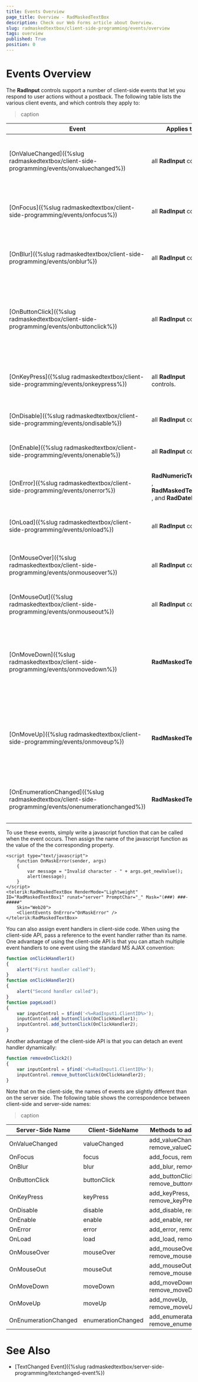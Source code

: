 ```yaml
---
title: Events Overview
page_title: Overview - RadMaskedTextBox
description: Check our Web Forms article about Overview.
slug: radmaskedtextbox/client-side-programming/events/overview
tags: overview
published: True
position: 0
---
```


# Events Overview



The **RadInput** controls support a number of client-side events that let you respond to user actions without a postback. The following table lists the various client events, and which controls they apply to:


>caption  

|  **Event**  |  **Applies to**  |  **Description**  |
| ------ | ------ | ------ |
|[OnValueChanged]({%slug radmaskedtextbox/client-side-programming/events/onvaluechanged%})|all **RadInput** controls|Occurs after a new value has been assigned when the control loses focus.|
|[OnFocus]({%slug radmaskedtextbox/client-side-programming/events/onfocus%})|all **RadInput** controls|Occurs when the control gets focus, if it is not ReadOnly.|
|[OnBlur]({%slug radmaskedtextbox/client-side-programming/events/onblur%})|all **RadInput** controls|Occurs when the control loses focus, if it is not ReadOnly.|
|[OnButtonClick]({%slug radmaskedtextbox/client-side-programming/events/onbuttonclick%})|all **RadInput** controls|Occurs when the user clicks on the button that is associated with the input control.|
|[OnKeyPress]({%slug radmaskedtextbox/client-side-programming/events/onkeypress%})|all **RadInput** controls.|Occurs when the user presses a key to enter a value.|
|[OnDisable]({%slug radmaskedtextbox/client-side-programming/events/ondisable%})|all **RadInput** controls|Occurs when the control is disabled.|
|[OnEnable]({%slug radmaskedtextbox/client-side-programming/events/onenable%})|all **RadInput** controls|Occurs when the control is enabled.|
|[OnError]({%slug radmaskedtextbox/client-side-programming/events/onerror%})| **RadNumericTextBox** , **RadMaskedTextBox** , and **RadDateInput** |Occurs when the user enters an invalid value.|
|[OnLoad]({%slug radmaskedtextbox/client-side-programming/events/onload%})|all **RadInput** controls|Occurs when the control is loaded on the client.|
|[OnMouseOver]({%slug radmaskedtextbox/client-side-programming/events/onmouseover%})|all **RadInput** controls|Occurs when the mouse enters the input area.|
|[OnMouseOut]({%slug radmaskedtextbox/client-side-programming/events/onmouseout%})|all **RadInput** controls|Occurs when the mouse leaves the input area.|
|[OnMoveDown]({%slug radmaskedtextbox/client-side-programming/events/onmovedown%})| **RadMaskedTextBox** |Occurs when the user decreases the value of an enumeration or numeric range mask part.|
|[OnMoveUp]({%slug radmaskedtextbox/client-side-programming/events/onmoveup%})| **RadMaskedTextBox** |Occurs when the user increases the value of an enumeration or numeric range mask part.|
|[OnEnumerationChanged]({%slug radmaskedtextbox/client-side-programming/events/onenumerationchanged%})| **RadMaskedTextBox** |Occurs when the value of an enumeration part of a mask is set.|


To use these events, simply write a javascript function that can be called when the event occurs. Then assign the name of the javascript function as the value of the the corresponding property.

````ASPNET
<script type="text/javascript">
	function OnMaskError(sender, args)
	{
		var message = "Invalid character - " + args.get_newValue();
		alert(message);
	}
</script>
<telerik:RadMaskedTextBox RenderMode="Lightweight" ID="RadMaskedTextBox1" runat="server" PromptChar="_" Mask="(###) ###-#####"
	Skin="Web20">
	<ClientEvents OnError="OnMaskError" />
</telerik:RadMaskedTextBox>
````



You can also assign event handlers in client-side code. When using the client-side API, pass a reference to the event handler rather than its name. One advantage of using the client-side API is that you can attach multiple event handlers to one event using the standard MS AJAX convention:

````JavaScript
function onClickHandler1()
{
	alert("First handler called");
}
function onClickHandler2()
{
	alert("Second handler called");
}
function pageLoad()
{
	var inputControl = $find('<%=RadInput1.ClientID%>');
	inputControl.add_buttonClick(OnClickHandler1);
	inputControl.add_buttonClick(OnClickHandler2);
}
````



Another advantage of the client-side API is that you can detach an event handler dynamically:

````JavaScript
function removeOnClick2()
{
	var inputControl = $find('<%=RadInput1.ClientID%>');
	inputControl.remove_buttonClick(OnClickHandler2);
}
````



Note that on the client-side, the names of events are slightly different than on the server side. The following table shows the correspondence between client-side and server-side names:


>caption  

|  **Server-Side Name**  |  **Client-SideName**  |  **Methods to add and Remove**  |
| ------ | ------ | ------ |
|OnValueChanged|valueChanged|add_valueChanged, remove_valueChanged|
|OnFocus|focus|add_focus, remove_focus|
|OnBlur|blur|add_blur, remove_blur|
|OnButtonClick|buttonClick|add_buttonClick, remove_buttonClick|
|OnKeyPress|keyPress|add_keyPress, remove_keyPress|
|OnDisable|disable|add_disable, remove_disable|
|OnEnable|enable|add_enable, remove_enable|
|OnError|error|add_error, remove_error|
|OnLoad|load|add_load, remove_load|
|OnMouseOver|mouseOver|add_mouseOver, remove_mouseOver|
|OnMouseOut|mouseOut|add_mouseOut, remove_mouseOut|
|OnMoveDown|moveDown|add_moveDown, remove_moveDown|
|OnMoveUp|moveUp|add_moveUp, remove_moveUp|
|OnEnumerationChanged|enumerationChanged|add_enumerataionChanged, remove_enumerationChanged|

# See Also

 * [TextChanged Event]({%slug radmaskedtextbox/server-side-programming/textchanged-event%})
